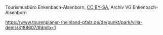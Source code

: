 Tourismusbüro Enkenbach-Alsenborn, [CC BY-SA](https://creativecommons.org/licenses/by-sa/4.0/deed.de), Archiv VG Enkenbach-Alsenborn

https://www.tourenplaner-rheinland-pfalz.de/de/punkt/park/villa-denis/3188607/#dmlb=1